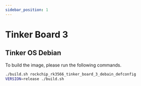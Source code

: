 ```yaml
---
sidebar_position: 1
---
```


# Tinker Board 3
## Tinker OS Debian
To build the image, please run the following commands.
```bash
./build.sh rockchip_rk3566_tinker_board_3_debain_defconfig
VERSION=release ./build.sh
```

